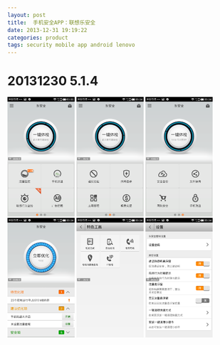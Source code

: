 ```yaml
---
layout: post
title:  手机安全APP：联想乐安全
date: 2013-12-31 19:19:22
categories: product
tags: security mobile app android lenovo
---
```



# 20131230 5.1.4

<img src="/img/android-secure-app-le/5.1.4/le-01.png" style="width: 30%; height: 30%"/>
<img src="/img/android-secure-app-le/5.1.4/le-02.png" style="width: 30%; height: 30%"/>
<img src="/img/android-secure-app-le/5.1.4/le-03.png" style="width: 30%; height: 30%"/>
<img src="/img/android-secure-app-le/5.1.4/le-04.png" style="width: 30%; height: 30%"/>
<img src="/img/android-secure-app-le/5.1.4/le-05.png" style="width: 30%; height: 30%"/>
<img src="/img/android-secure-app-le/5.1.4/le-06.png" style="width: 30%; height: 30%"/>